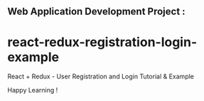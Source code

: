 ## Web Application Development Project :



# react-redux-registration-login-example

React + Redux - User Registration and Login Tutorial & Example

Happy Learning !
